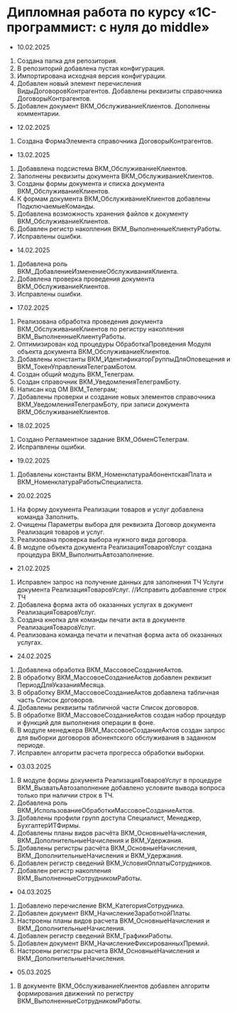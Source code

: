 # Дипломная работа по курсу «1C-программист: с нуля до middle»

* 10.02.2025
  
1. Создана папка для репозитория.
2. В репозиторий добавлена пустая конфигурация.
3. Импортирована исходная версия конфигурации.
4. Добавлен новый элемент перечисления ВидыДоговоровКонтрагентов. Добавлены реквизиты справочника ДоговорыКонтрагентов.
5. Добавлен документ ВКМ_ОбслуживаниеКлиентов. Дополнены комментарии.

* 12.02.2025
  
1. Создана ФормаЭлемента справочника ДоговорыКонтрагентов.

* 13.02.2025

1. Добаввлена подсистема ВКМ_ОбслуживаниеКлиентов.
2. Заполнены реквизиты документа ВКМ_ОбслуживаниеКлиентов.
3. Созданы формы документа и списка документа ВКМ_ОбслуживаниеКлиентов.
4. К формам документа ВКМ_ОбслуживаниеКлиентов добавлены ПодключаемыеКоманды.
5. Добавлена возможность хранения файлов к документу ВКМ_ОбслуживаниеКлиентов.
6. Добавлен регистр накопления ВКМ_ВыполненныеКлиентуРаботы.
7. Исправлены ошибки.

* 14.02.2025
  
1. Добавлена роль ВКМ_ДобавлениеИзменениеОбслуживанияКлиента.
2. Добавлена проверка проведения документа ВКМ_ОбслуживаниеКлиентов.
3. Исправлены ошибки.

* 17.02.2025

1. Реализована обработка проведения документа ВКМ_ОбслуживаниеКлиентов по регистру накопления ВКМ_ВыполненныеКлиентуРаботы.
2. Оптимизирован код процедуры ОбработкаПроведения Модуля объекта документа ВКМ_ОбслуживаниеКлиентов.
3. Добавлены константы ВКМ_ИдентификаторГруппыДляОповещения и ВКМ_ТокенУправленияТелеграмБотом.
4. Создан общий модуль ВКМ_Телеграм.
5. Создан справочник ВКМ_УведомленияТелеграмБоту.
6. Написан код ОМ ВКМ_Телеграм;
7. Добавлены проверки и создание новых элементов справочника ВКМ_УведомленияТелеграмБоту, при записи документа ВКМ_ОбслуживаниеКлиентов.

* 18.02.2025

1. Создано Регламентное задание ВКМ_ОбменСТелеграм.
2. Испрапвлены ошибки.

* 19.02.2025

1. Добавлены константы ВКМ_НоменклатураАбонентскаяПлата и ВКМ_НоменклатураРаботыСпециалиста.

* 20.02.2025

1. На форму документа Реализации товаров и услуг добавлена команда Заполнить.
2. Очищены Параметры выбора для реквизита Договор документа Реализация товаров и услуг.
3. Реализована проверка выбора нужного вида договора.
4. В модуле объекта документа РеализацияТоваровУслуг создана процедура ВКМ_ВыполнитьАвтозаполнение.
   
* 21.02.2025

1. Исправлен запрос на получение данных для заполнения ТЧ Услуги документа РеализацияТоваровУслуг. //Исправить добавление строк ТЧ
2. Добавлена форма акта об оказанных услугах в документ РеализацияТоваровУслуг.
3. Создана кнопка для команды печати акта в документе РеализацияТоваровУслуг.
4. Реализована команда печати и печатная форма акта об оказанных услугах.

* 24.02.2025

1. Добавлена обработка ВКМ_МассовоеСозданиеАктов.
2. В обработку ВКМ_МассовоеСозданиеАктов добавлен реквизит ПериодДляУказанияМесяца.
3. В обработку ВКМ_МассовоеСозданиеАктов добавлена табличная часть Список договоров.
4. Добавлены реквизиты табличной части Список договоров.
5. В обработке ВКМ_МассовоеСозданиеАктов создан набор процедур и функций для выполнения операции в фоне.
6. В модуле менеджера ВКМ_МассовоеСозданиеАктов создан запрос для выборки договоров абонентского обслуживания в заданном периоде.
7. Исправлен алгоритм расчета прогресса обработки выборки.

* 03.03.2025

1. В модуле формы документа РеализацияТоваровУслуг в процедуре ВКМ_ВызватьАвтозаполнение добавлено условите вывода вопроса только при наличии строк в ТЧ.
2. Добавлена роль ВКМ_ИспользованиеОбработкиМассовоеСозданиеАктов.
3. Добавлены профили групп доступа Специалист, Менеджер, БухгалтерИТФирмы.
4. Добавлены планы видов расчёта ВКМ_ОсновныеНачисления, ВКМ_ДополнительныеНачисления и ВКМ_Удержания.
5. Добавлены регистры расчёта ВКМ_ОсновныеНачисления, ВКМ_ДополнительныеНачисления и ВКМ_Удержания.
6. Добавлен регистр сведений ВКМ_УсловияОплатыСотрудников.
7. Добавлен регистр накопления ВКМ_ВыполненныеСотрудникомРаботы.

* 04.03.2025

1. Добавлено перечисление ВКМ_КатегорияСотрудника.
2. Добавлен документ ВКМ_НачислениеЗаработнойПлаты.
3. Настроены планы видов расчета ВКМ_ОсновныеНачисления и ВКМ_ДополнительныеНачисления.
4. Добавлен регистр сведений ВКМ_ГрафикиРаботы.
5. Добавлен документ ВКМ_НачислениеФиксированныхПремий.
6. Настроены регистры расчета ВКМ_ОсновныеНачисления и ВКМ_ДополнительныеНачисления. 

* 05.03.2025

1. В документе ВКМ_ОбслуживаниеКлиентов добавлен алгоритм формирования движений по регистру ВКМ_ВыполненныеСотрудникомРаботы.